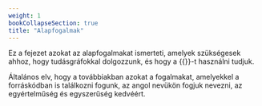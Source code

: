 ```yaml
---
weight: 1
bookCollapseSection: true
title: "Alapfogalmak"
---
```


Ez a fejezet azokat az alapfogalmakat ismerteti, amelyek szükségesek ahhoz, hogy tudásgráfokkal dolgozzunk, és hogy a {{<cayley>}}-t használni tudjuk.

Általános elv, hogy a továbbiakban azokat a fogalmakat, amelyekkel a forráskódban is találkozni fogunk, az angol nevükön fogjuk nevezni, az egyértelműség és egyszerűség kedvéért.

